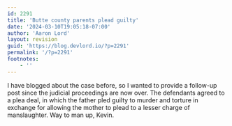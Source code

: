 ```yaml
---
id: 2291
title: 'Butte county parents plead guilty'
date: '2024-03-10T19:05:18-07:00'
author: 'Aaron Lord'
layout: revision
guid: 'https://blog.devlord.io/?p=2291'
permalink: '/?p=2291'
footnotes:
    - ''
---
```


I have blogged about the case before, so I wanted to provide a follow-up post since the judicial proceedings are now over. The defendants agreed to a plea deal, in which the father pled guilty to murder and torture in exchange for allowing the mother to plead to a lesser charge of manslaughter. Way to man up, Kevin.